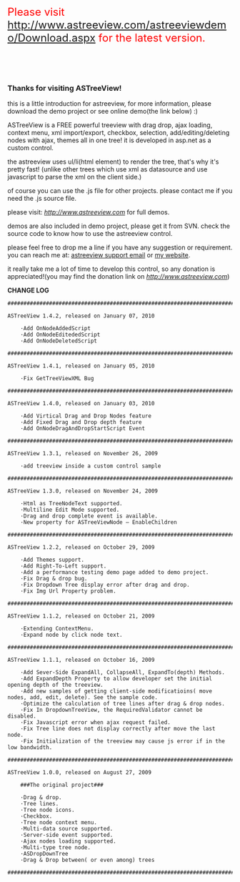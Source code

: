 <br /><br /><br />

<font color='red' size='5'>Please visit <a href='http://www.astreeview.com/astreeviewdemo/Download.aspx'>http://www.astreeview.com/astreeviewdemo/Download.aspx</a> for the latest version.</font>

<br /><br /><br />



### Thanks for visiting ASTreeView! ###

this is a little introduction for astreeview, for more information, please download the demo project or see online demo(the link below) :)

ASTreeView is a FREE powerful treeview with drag drop, ajax loading, context menu, xml import/export, checkbox, selection, add/editing/deleting nodes with ajax, themes all in one tree! it is developed in asp.net as a custom control.


the astreeview uses ul/li(html element) to render the tree, that's why it's pretty fast! (unlike other trees which use xml as datasource and use javascript to parse the xml on the client side.)


of course you can use the .js file for other projects. please contact me if you need the .js source file.


please visit: _http://www.astreeview.com_  for full demos.


demos are also included in demo project, please get it from SVN. check the source code to know how to use the astreeview control.

please feel free to drop me a line if you have any suggestion or requirement. you can reach me at: [astreeview support email](mailto:support@astreeview.com) or [my website](http://www.jinweijie.com).

it really take me a lot of time to develop this control, so any donation is appreciated!(you may find the donation link on _http://www.astreeview.com_)



**CHANGE LOG**

```
##############################################################################

ASTreeView 1.4.2, released on January 07, 2010

	·Add OnNodeAddedScript
	·Add OnNodeEditededScript
	·Add OnNodeDeletedScript

##############################################################################

ASTreeView 1.4.1, released on January 05, 2010

	·Fix GetTreeViewXML Bug

##############################################################################

ASTreeView 1.4.0, released on January 03, 2010

	·Add Virtical Drag and Drop Nodes feature
	·Add Fixed Drag and Drop depth feature
	·Add OnNodeDragAndDropStartScript Event

##############################################################################

ASTreeView 1.3.1, released on November 26, 2009

	·add treeview inside a custom control sample

##############################################################################

ASTreeView 1.3.0, released on November 24, 2009

	·Html as TreeNodeText supported. 
	·Multiline Edit Mode supported. 
	·Drag and drop complete event is available.
	·New property for ASTreeViewNode – EnableChildren

##############################################################################

ASTreeView 1.2.2, released on October 29, 2009

	·Add Themes support.
	·Add Right-To-Left support.
	·Add a performance testing demo page added to demo project. 
	·Fix Drag & drop bug.
	·Fix Dropdown Tree display error after drag and drop.
	·Fix Img Url Property problem.

##############################################################################

ASTreeView 1.1.2, released on October 21, 2009

	·Extending ContextMenu.
	·Expand node by click node text. 

##############################################################################

ASTreeView 1.1.1, released on October 16, 2009

	·Add Sever-Side ExpandAll, CollapseAll, ExpandTo(depth) Methods.
	·Add ExpandDepth Property to allow developer set the initial opening depth of the treeview.
	·Add new samples of getting client-side modificatioins( move nodes, add, edit, delete). See the sample code.
	·Optimize the calculation of tree lines after drag & drop nodes.
	·Fix In DropdownTreeView, the RequiredValidator cannot be disabled.
	·Fix Javascript error when ajax request failed.
	·Fix Tree line does not display correctly after move the last node.
	·Fix Initialization of the treeview may cause js error if in the low bandwidth.

##############################################################################

ASTreeView 1.0.0, released on August 27, 2009

	###The original project###

	·Drag & drop.
	·Tree lines.
	·Tree node icons.
	·Checkbox.
	·Tree node context menu.
	·Multi-data source supported.
	·Server-side event supported.
	·Ajax nodes loading supported.
	·Multi-type tree node.
	·ASDropDownTree
	·Drag & Drop between( or even among) trees

##############################################################################

```